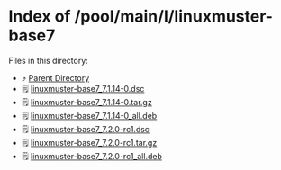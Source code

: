 
# Index of /pool/main/l/linuxmuster-base7
Files in this directory:
- ⤴ [Parent Directory](../)
- 🗒 [linuxmuster-base7_7.1.14-0.dsc](linuxmuster-base7_7.1.14-0.dsc)
- 🗒 [linuxmuster-base7_7.1.14-0.tar.gz](linuxmuster-base7_7.1.14-0.tar.gz)
- 🗒 [linuxmuster-base7_7.1.14-0_all.deb](linuxmuster-base7_7.1.14-0_all.deb)
- 🗒 [linuxmuster-base7_7.2.0-rc1.dsc](linuxmuster-base7_7.2.0-rc1.dsc)
- 🗒 [linuxmuster-base7_7.2.0-rc1.tar.gz](linuxmuster-base7_7.2.0-rc1.tar.gz)
- 🗒 [linuxmuster-base7_7.2.0-rc1_all.deb](linuxmuster-base7_7.2.0-rc1_all.deb)
